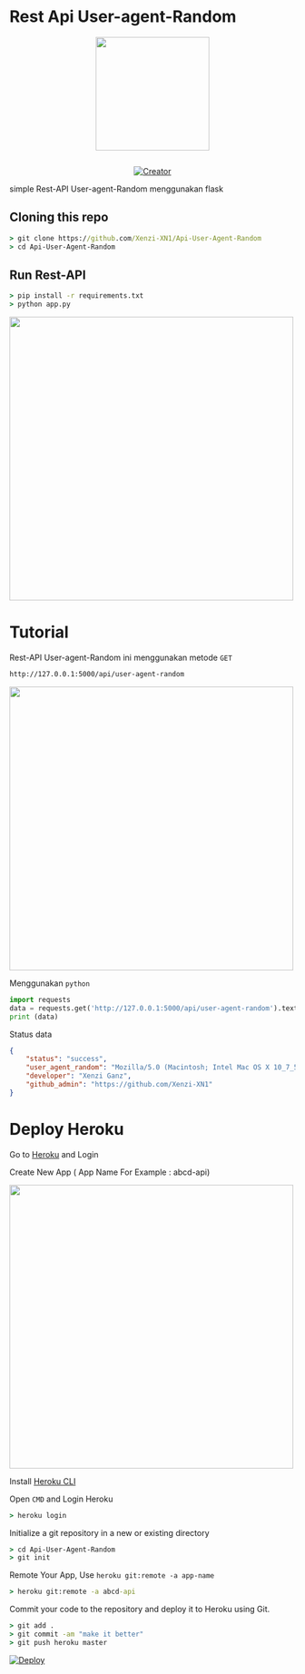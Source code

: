 # **Rest Api User-agent-Random**
<p align="center">
<img src="https://avatars.githubusercontent.com/Xenzi-XN1" width="200" height="200"/>
</p>
<p align="center">
  <a href="#"><img src="http://readme-typing-svg.herokuapp.com?color=d1fa02&center=true&vCenter=true&multiline=false&lines=Welcome+To+Api+User-agent-Random" alt="">
</p>
<p align="center">
<a href="https://github.com/Xenzi-XN1"><img title="Creator" src="https://img.shields.io/badge/Creator-Xenzi-green.svg?style=for-the-badge&logo=github"></a>
</p>
simple Rest-API User-agent-Random menggunakan flask

## Cloning this repo
```cmd
> git clone https://github.com/Xenzi-XN1/Api-User-Agent-Random
> cd Api-User-Agent-Random
```

## Run Rest-API
```cmd
> pip install -r requirements.txt
> python app.py
```

<img src="https://i.ibb.co/HqK1FbQ/IMG-20220902-154034.jpg" width="500">

# Tutorial
Rest-API User-agent-Random ini menggunakan metode `GET`
```cmd
http://127.0.0.1:5000/api/user-agent-random
```

<img src="https://i.ibb.co/BLtwjw9/IMG-20220902-154048.jpg" width="500">

Menggunakan `python`
```python
import requests
data = requests.get('http://127.0.0.1:5000/api/user-agent-random').text
print (data)
```
Status data
```json
{
    "status": "success",
    "user_agent_random": "Mozilla/5.0 (Macintosh; Intel Mac OS X 10_7_5) AppleWebKit/537.36 (KHTML, like Gecko) Chrome/27.0.1453.93 Safari/537.36",
    "developer": "Xenzi Ganz",
    "github_admin": "https://github.com/Xenzi-XN1"
}
```
# Deploy Heroku

Go to [Heroku](https://heroku.com) and Login

Create New App ( App Name For Example : abcd-api)

<img src="https://i.postimg.cc/Z5T8Btw2/newapp.png" width="500">

Install [Heroku CLI](https://devcenter.heroku.com/articles/heroku-cli)

Open `CMD` and Login Heroku

```cmd
> heroku login
```

Initialize a git repository in a new or existing directory

```cmd
> cd Api-User-Agent-Random
> git init
```

Remote Your App, Use `heroku git:remote -a app-name`

```cmd
> heroku git:remote -a abcd-api
```

Commit your code to the repository and deploy it to Heroku using Git.

```cmd
> git add .
> git commit -am "make it better"
> git push heroku master
```

[![Deploy](https://www.herokucdn.com/deploy/button.svg)](https://heroku.com/)


